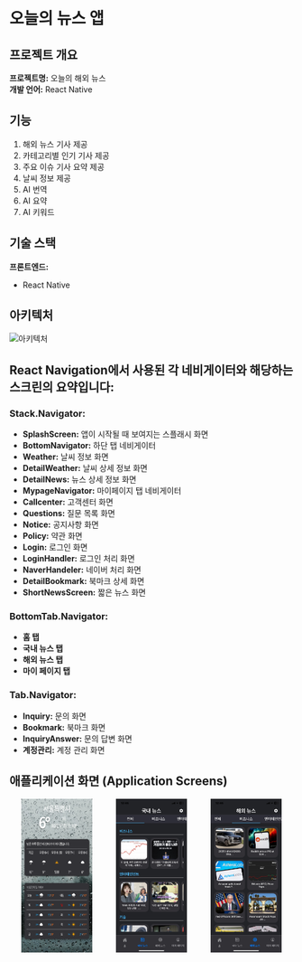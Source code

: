 # 오늘의 뉴스 앱

## 프로젝트 개요

**프로젝트명:** 오늘의 해외 뉴스  
**개발 언어:** React Native  


## 기능

1. 해외 뉴스 기사 제공
2. 카테고리별 인기 기사 제공
3. 주요 이슈 기사 요약 제공
4. 날씨 정보 제공
5. AI 번역
6. AI 요약
7. AI 키워드

## 기술 스택

**프론트엔드:**
- React Native



## 아키텍처

![아키텍처](https://github.com/final-project-ko/final-project-front-app/assets/60908387/10d220e6-f3e0-4cbd-b3b1-16ecb638cbd5)

##
## React Navigation에서 사용된 각 네비게이터와 해당하는 스크린의 요약입니다:

### Stack.Navigator:
- **SplashScreen:** 앱이 시작될 때 보여지는 스플래시 화면
- **BottomNavigator:** 하단 탭 네비게이터
- **Weather:** 날씨 정보 화면
- **DetailWeather:** 날씨 상세 정보 화면
- **DetailNews:** 뉴스 상세 정보 화면
- **MypageNavigator:** 마이페이지 탭 네비게이터
- **Callcenter:** 고객센터 화면
- **Questions:** 질문 목록 화면
- **Notice:** 공지사항 화면
- **Policy:** 약관 화면
- **Login:** 로그인 화면
- **LoginHandler:** 로그인 처리 화면
- **NaverHandeler:** 네이버 처리 화면
- **DetailBookmark:** 북마크 상세 화면
- **ShortNewsScreen:** 짧은 뉴스 화면

### BottomTab.Navigator:
- **홈 탭**
- **국내 뉴스 탭**
- **해외 뉴스 탭**
- **마이 페이지 탭**

### Tab.Navigator:
- **Inquiry:** 문의 화면
- **Bookmark:** 북마크 화면
- **InquiryAnswer:** 문의 답변 화면
- **계정관리:** 계정 관리 화면

## 애플리케이션 화면 (Application Screens)
<div style="display: flex; justify-content: space-around;">
    <img src="./a1.png" alt="" style="width: 25%; height: auto;">
    <img src="./a2.jpg" alt="" style="width: 25%; height: auto;">
    <img src="./a3.jpg" alt="" style="width: 25%; height: auto;">
</div>
